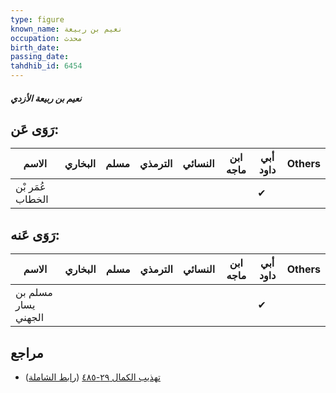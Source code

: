 ```yaml
---
type: figure
known_name: نعيم بن ربيعة
occupation: محدث
birth_date:
passing_date:
tahdhib_id: 6454
---
```

##### نعيم بن ربيعة الأزدي

## رَوَى عَن:
| الاسم            | البخاري | مسلم | الترمذي | النسائي | ابن ماجه | أبي داود | Others |
| ---------------- | ------- | ---- | ------- | ------- | -------- | -------- | ------ |
| عُمَر بْن الخطاب |         |      |         |         |          | ✔        |        |
## رَوَى عَنه:
| الاسم               | البخاري | مسلم | الترمذي | النسائي | ابن ماجه | أبي داود | Others |
| ------------------- | ------- | ---- | ------- | ------- | -------- | -------- | ------ |
| مسلم بن يسار الجهني |         |      |         |         |          | ✔        |        |
## مراجع
- [تهذيب الكمال ٢٩-٤٨٥](obsidian://open?vault=Tahdhib-al-Kamal&file=Figures/٦٤٥٤-نعيم%20بن%20ربيعة%20الأزدي) ([رابط الشاملة](https://shamela.ws/book/3722/16056))